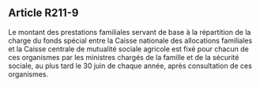 ## Article R211-9

Le montant des prestations familiales servant de base à la répartition de la charge du fonds spécial entre la
Caisse nationale des allocations familiales et la Caisse centrale de mutualité sociale agricole est fixé pour
chacun de ces organismes par les ministres chargés de la famille et de la sécurité sociale, au plus tard le 30
juin de chaque année, après consultation de ces organismes.

